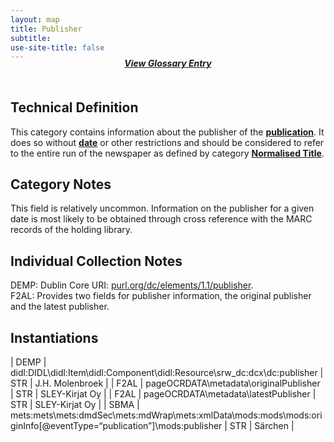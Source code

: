 ```yaml
---
layout: map
title: Publisher
subtitle:  
use-site-title: false
---
```


<h4 style="text-align:center;font-style:italic;margin-top:-20px;margin-bottom:50px;"><a href="../../glossary/publisher">View Glossary Entry</a></h4>

## Technical Definition

This category contains information about the publisher of the
[**publication**](../newspaper-title). It does so without [**date**](../date) or other restrictions and
should be considered to refer to the entire run of the newspaper as
defined by category [**Normalised Title**](../newspaper-title).

## Category Notes

This field is relatively uncommon. Information on the publisher for a
given date is most likely to be obtained through cross reference with
the MARC records of the holding library.

## Individual Collection Notes

DEMP: Dublin Core URI: <a href="http://purl.org/dc/elements/1.1/publisher">purl.org/dc/elements/1.1/publisher</a>.   
F2AL: Provides two fields for publisher information, the original
publisher and the latest publisher.

## Instantiations  

| DEMP  |  didl:DIDL\\didl:Item\\didl:Component\\didl:Resource\\srw\_dc:dcx\\dc:publisher  | STR | J.H. Molenbroek |
| F2AL  |  pageOCRDATA\\metadata\\originalPublisher  | STR | SLEY-Kirjat Oy  |
| F2AL  |  pageOCRDATA\\metadata\\latestPublisher  | STR | SLEY-Kirjat Oy  |
| SBMA  |  mets:mets\\mets:dmdSec\\mets:mdWrap\\mets:xmlData\\mods:mods\\mods:originInfo\[@eventType=“publication”\]\\mods:publisher | STR | Särchen  |
